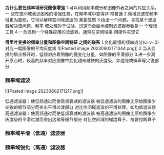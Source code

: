 **为什么要在频率域研究图像增强**
1.可以利用频率成分和图像外表之间的对应关系。一 些在空间域表述困难的增强任务，在频率域中变得非 常普通
2.频域滤波在频率域更为直观，它可以解释空间域滤波的 某些性质
3.给出一个问题，寻找某个滤波器解决该问题，频率 域处理对于试验、迅速而全面地控制滤波器参数是一 个理想工具
4.一旦找到一个特殊应用的滤波器，通常在空间域采 用硬件实现它

**傅里叶变换的频率分量和图像空间特征 之间的联系**
1.变化最慢的频率成分(u=v=0)对应一幅图像的平均灰度级
![[Pasted image 20230602171344.png]]
2.当从变换的原点移开时，低频对应着图像的慢变化分量，如图像的平滑部分
3.进一步离开原点时，较高的频率对应图像中变化越来越快的灰度级，如边缘或噪声等尖锐部分

### 频率域滤波
![[Pasted image 20230602171217.png]]

低通滤波器：使低频通过而使高频衰减的滤波器
被低通滤波的图像比原始图像少尖锐的细节部分而突出平滑过渡部分
对比空间域滤波的平滑处理，如均值滤波器
高通滤波器：使高频通过而使低频衰减的滤波器
被高通滤波的图像比原始图像少灰度级的平滑过渡而突出边缘等细节部分
对比空间域的梯度算子、拉普拉斯算子

### 频率域平滑（低通）滤波器
### 频率域锐化（高通）滤波器
